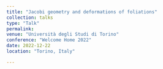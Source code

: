 ```yaml
---
title: "Jacobi geometry and deformations of foliations"
collection: talks
type: "Talk"
permalink: 
venue: "Università degli Studi di Torino"
conference: "Welcome Home 2022"
date: 2022-12-22
location: "Torino, Italy"

---
```

